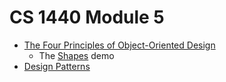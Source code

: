 # CS 1440 Module 5


*   [The Four Principles of Object-Oriented Design](./Four_Principles_of_OO_Design.md)
    *   The [Shapes](./Shapes_demo/) demo
*   [Design Patterns](./Design_Patterns.md)
